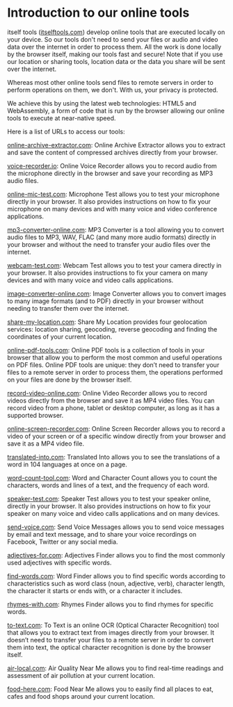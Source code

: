 # Introduction to our online tools

itself tools (<a href="https://itselftools.com" target="_blank">itselftools.com</a>) develop online tools that are executed locally on your device. So our tools don't need to send your files or audio and video data over the internet in order to process them. All the work is done locally by the browser itself, making our tools fast and secure! Note that if you use our location or sharing tools, location data or the data you share will be sent over the internet.

Whereas most other online tools send files to remote servers in order to perform operations on them, we don't. With us, your privacy is protected.

We achieve this by using the latest web technologies: HTML5 and WebAssembly, a form of code that is run by the browser allowing our online tools to execute at near-native speed.

Here is a list of URLs to access our tools:

<a href="https://online-archive-extractor.com" target="_blank">online-archive-extractor.com</a>: Online Archive Extractor allows you to extract and save the content of compressed archives directly from your browser.

<a href="https://voice-recorder.io" target="_blank">voice-recorder.io</a>: Online Voice Recorder allows you to record audio from the microphone directly in the browser and save your recording as MP3 audio files.

<a href="https://online-mic-test.com" target="_blank">online-mic-test.com</a>: Microphone Test allows you to test your microphone directly in your browser. It also provides instructions on how to fix your microphone on many devices and with many voice and video conference applications.

<a href="https://mp3-converter-online.com" target="_blank">mp3-converter-online.com</a>: MP3 Converter is a tool allowing you to convert audio files to MP3, WAV, FLAC (and many more audio formats) directly in your browser and without the need to transfer your audio files over the internet.

<a href="https://webcam-test.com" target="_blank">webcam-test.com</a>: Webcam Test allows you to test your camera directly in your browser. It also provides instructions to fix your camera on many devices and with many voice and video calls applications.

<a href="https://image-converter-online.com" target="_blank">image-converter-online.com</a>: Image Converter allows you to convert images to many image formats (and to PDF) directly in your browser without needing to transfer them over the internet.

<a href="https://share-my-location.com" target="_blank">share-my-location.com</a>: Share My Location provides four geolocation services: location sharing, geocoding, reverse geocoding and finding the coordinates of your current location.

<a href="https://online-pdf-tools.com" target="_blank">online-pdf-tools.com</a>: Online PDF tools is a collection of tools in your browser that allow you to perform the most common and useful operations on PDF files. Online PDF tools are unique: they don’t need to transfer your files to a remote server in order to process them, the operations performed on your files are done by the browser itself.

<a href="https://record-video-online.com" target="_blank">record-video-online.com</a>: Online Video Recorder allows you to record videos directly from the browser and save it as MP4 video files. You can record video from a phone, tablet or desktop computer, as long as it has a supported browser.

<a href="https://online-screen-recorder.com" target="_blank">online-screen-recorder.com</a>: Online Screen Recorder allows you to record a video of your screen or of a specific window directly from your browser and save it as a MP4 video file.

<a href="https://translated-into.com" target="_blank">translated-into.com</a>: Translated Into allows you to see the translations of a word in 104 languages at once on a page.

<a href="https://word-count-tool.com" target="_blank">word-count-tool.com</a>: Word and Character Count allows you to count the characters, words and lines of a text, and the frequency of each word.

<a href="https://speaker-test.com" target="_blank">speaker-test.com</a>: Speaker Test allows you to test your speaker online, directly in your browser. It also provides instructions on how to fix your speaker on many voice and video calls applications and on many devices.

<a href="https://send-voice.com" target="_blank">send-voice.com</a>: Send Voice Messages allows you to send voice messages by email and text message, and to share your voice recordings on Facebook, Twitter or any social media.

<a href="https://adjectives-for.com" target="_blank">adjectives-for.com</a>: Adjectives Finder allows you to find the most commonly used adjectives with specific words.

<a href="https://find-words.com" target="_blank">find-words.com</a>: Word Finder allows you to find specific words according to characteristics such as word class (noun, adjective, verb), character length, the character it starts or ends with, or a character it includes.

<a href="https://rhymes-with.com" target="_blank">rhymes-with.com</a>: Rhymes Finder allows you to find rhymes for specific words.

<a href="https://to-text.com" target="_blank">to-text.com</a>: To Text is an online OCR (Optical Character Recognition) tool that allows you to extract text from images directly from your browser. It doesn’t need to transfer your files to a remote server in order to convert them into text, the optical character recognition is done by the browser itself.

<a href="https://air-local.com" target="_blank">air-local.com</a>: Air Quality Near Me allows you to find real-time readings and assessment of air pollution at your current location.

<a href="https://food-here.com" target="_blank">food-here.com</a>: Food Near Me allows you to easily find all places to eat, cafes and food shops around your current location.
